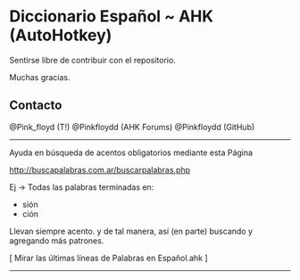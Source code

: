 Diccionario Español ~ AHK (AutoHotkey)
=============

Sentirse libre de contribuir con el repositorio.

Muchas gracias.

Contacto
-------
@Pink_floyd (T!)
@Pinkfloydd (AHK Forums)
@Pinkfloydd (GitHub)

--------------------------------------------------

Ayuda en búsqueda de acentos obligatorios mediante esta Página

http://buscapalabras.com.ar/buscarpalabras.php

Ej -> Todas las palabras terminadas en:
- sión
- ción

Llevan siempre acento. y de tal manera, así (en parte) buscando y agregando más patrones.

[ Mirar las últimas líneas de Palabras en Español.ahk ]

--------------------------------------------------
